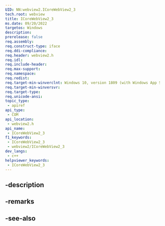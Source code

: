 ```yaml
---
UID: NN:webview2.ICoreWebView2_3
tech.root: webview
title: ICoreWebView2_3
ms.date: 09/20/2022
targetos: Windows
description: 
prerelease: false
req.assembly: 
req.construct-type: iface
req.ddi-compliance: 
req.header: webview2.h
req.idl: 
req.include-header: 
req.max-support: 
req.namespace: 
req.redist: 
req.target-min-winverclnt: Windows 10, version 1809 (with Windows App SDK 1.1 or later)
req.target-min-winversvr: 
req.target-type: 
req.unicode-ansi: 
topic_type:
 - apiref
api_type:
 - COM
api_location:
 - webview2.h
api_name:
 - ICoreWebView2_3
f1_keywords:
 - ICoreWebView2_3
 - webview2/ICoreWebView2_3
dev_langs:
 - c++
helpviewer_keywords:
 - ICoreWebView2_3
---
```


## -description

## -remarks

## -see-also

